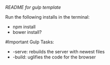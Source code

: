 _README for gulp template_

Run the following installs in the terminal:
* npm install
* bower install?

#Important Gulp Tasks:
* -serve: rebuilds the server with newest files
* -build: uglifies the code for the browser
